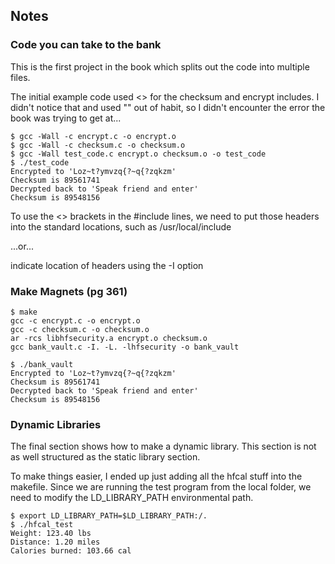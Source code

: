 ## Notes

### Code you can take to the bank
This is the first project in the book which splits out the code into multiple
files.

The initial example code used <> for the checksum and encrypt includes. I didn't
notice that and used "" out of habit, so I didn't encounter the error the book
was trying to get at...

```
$ gcc -Wall -c encrypt.c -o encrypt.o
$ gcc -Wall -c checksum.c -o checksum.o
$ gcc -Wall test_code.c encrypt.o checksum.o -o test_code
$ ./test_code
Encrypted to 'Loz~t?ymvzq{?~q{?zqkzm'
Checksum is 89561741
Decrypted back to 'Speak friend and enter'
Checksum is 89548156
```

To use the <> brackets in the #include lines, we need to put those headers into
the standard locations, such as /usr/local/include

...or...

indicate location of headers using the -I option

### Make Magnets (pg 361)

```
$ make
gcc -c encrypt.c -o encrypt.o
gcc -c checksum.c -o checksum.o
ar -rcs libhfsecurity.a encrypt.o checksum.o
gcc bank_vault.c -I. -L. -lhfsecurity -o bank_vault
```
```
$ ./bank_vault
Encrypted to 'Loz~t?ymvzq{?~q{?zqkzm'
Checksum is 89561741
Decrypted back to 'Speak friend and enter'
Checksum is 89548156
```

### Dynamic Libraries
The final section shows how to make a dynamic library. This section is not as
well structured as the static library section.

To make things easier, I ended up just adding all the hfcal stuff into the
makefile. Since we are running the test program from the local folder, we need 
to modify the LD_LIBRARY_PATH environmental path.
```
$ export LD_LIBRARY_PATH=$LD_LIBRARY_PATH:/.
$ ./hfcal_test
Weight: 123.40 lbs
Distance: 1.20 miles
Calories burned: 103.66 cal
```
